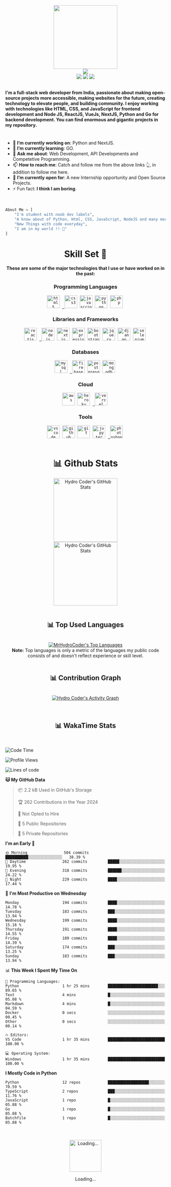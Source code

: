 <div>
    <div align="center">
        <a href="https://github.com/MrHydroCoder">
            <img src="https://cdn.mrayush.me/img/Github-Readme/GitHub.png" height="200" />
        </a>
    </div>
    <div align="center">
        <a href="https://github.com/MrHydroCoder">
            <img
                src="https://readme-typing-svg.herokuapp.com?color=%232f97c1&size=32&center=true&vCenter=true&width=600&height=50&lines=Hi+👋,+I'm+Hydro+Coder;Student;Web+Developer;Software+Engineer;Freelancer;Open-Source+Enthusiast"
            />
        </a>
    </div>
    <div align="center">
        <a href="https://in.linkedin.com/in/MrHydroCoder/"><img src="https://img.shields.io/badge/Linkedin-0077b5?style=flat&logo=linkedin" /></a>
        <a href="mailto:hydrocoder@mrayush.me"><img src="https://img.shields.io/badge/Gmail-D14836?style=flat&logo=gmail&logoColor=white" /></a>
        <a href="https://twitter.com/MrHydroCoder"><img src="https://img.shields.io/badge/Twitter-1DA1F2?style=flat&logo=twitter&logoColor=white" /></a>
    </div>
    <div align="left">
        <br />
        <p>
            <strong>
                I'm a full-stack web developer from India, passionate about making open-source projects more accessible, making websites for the future, creating technology to elevate people, and building community.
                I enjoy working with technologies like HTML, CSS, and JavaScript for frontend development and Node JS, ReactJS, VueJs, NextJS, Python and Go for backend development. You can find enormous and gigantic projects in my repository.
            </strong>
        </p>
        <h1></h1>
        <ul>
            <li>🔭 <b>I’m currently working on</b>: Python and NextJS.</li>
            <li>🌱 <b>I’m currently learning</b>: GO.</li>
            <li>💬 <b>Ask me about</b>: Web Development, API Developments and Competetive Programming.</li>
            <li>📫 <b>How to reach me</b>: Catch and follow me from the above links 👆, in addition to follow me here.</li>
            <li>🤔 <b>I’m currently open for</b>: A new Internship opportunity and Open Source Projects.</li>
            <li>⚡ Fun fact: <b>I think I am boring</b>.</li>
        </ul>
        <br />
    </div>
</div>

```py
About Me = [
    "I'm student with noob dev labels",
    "A know about of Python, Html, CSS, JavaScript, NodeJS and many more libraraies, frameworks and databases",
    "New Things with code everyday",
    "I am in my world !! 💞"
]
```

<div align="center">
    <h1>Skill Set 💪</h1>
    <h4>These are some of the major technologies that I use or have worked on in the past:</h4>
</div>

<div align="center">
    <h3><b>Programming Languages</b></h3>
    <code><a href="https://www.w3.org/html/" target="_blank"><img src="https://cdn.mrayush.me/img/Github-Readme/html5-original.svg" title="HTML5" alt="html5" width="40" height="40"/></a></code>&nbsp;
    <code><a href="https://www.w3schools.com/css/" target="_blank"> <img src="https://cdn.mrayush.me/img/Github-Readme/css3-original.svg" title="CSS3" alt="css3" width="40" height="40"/></a></code>&nbsp;
    <code><a href="https://developer.mozilla.org/en-US/docs/Web/JavaScript" target="_blank"><img src="https://cdn.mrayush.me/img/Github-Readme/javascript-original.svg" title="JavaScript" alt="javascript" width="40" height="40"/></a></code>&nbsp;
    <code><a href="https://www.python.org" target="_blank"><img src="https://cdn.mrayush.me/img/Github-Readme/python-original.svg" title="Python" alt="python" width="40" height="40"/></a></code>&nbsp;
    <code><a href="https://www.php.net" target="_blank"><img src="https://cdn.mrayush.me/img/Github-Readme/php-original.svg" title="PHP" alt="php" width="40" height="40"/></a></code>&nbsp;
</div>

<div align="center">
    <h3><b>Libraries and Frameworks</b></h3>
    <code><a href="https://reactjs.org/" target="_blank"><img src="https://cdn.mrayush.me/img/Github-Readme/react-original.svg" title="ReactJS" alt="reactjs" width="40" height="40"/></a></code>&nbsp;
    <code><a href="https://nodejs.org/" target="_blank"> <img src="https://cdn.mrayush.me/img/Github-Readme/nodejs-original.svg" title="NodeJS" alt="nodejs" width="40" height="40"/></a></code>&nbsp;
    <code><a href="https://nextjs.org/" target="_blank"><img src="https://cdn.mrayush.me/img/Github-Readme/nextjs-original.svg" title="NextJS" alt="nextjs" width="40" height="40"/></a></code>&nbsp;
    <code><a href="https://expressjs.com/" target="_blank"><img src="https://cdn.mrayush.me/img/Github-Readme/express-original.svg" title="ExpressJS" alt="expressjs" width="40" height="40"/></a></code>&nbsp;
    <code><a href="https://getbootstrap.com/" target="_blank"><img src="https://cdn.mrayush.me/img/Github-Readme/bootstrap-original.svg" title="BootStrap" alt="bootstrap" width="40" height="40"/></a></code>&nbsp;
    <code><a href="https://jquery.com/" target="_blank"><img src="https://cdn.mrayush.me/img/Github-Readme/jquery-original.svg" title="jQuery" alt="jquery" width="40" height="40"/></a></code>&nbsp;
    <code><a href="https://www.djangoproject.com/" target="_blank"><img src="https://cdn.mrayush.me/img/Github-Readme/django-original.svg" title="Django" alt="django" width="40" height="40"/></a></code>&nbsp;
    <code><a href="https://www.selenium.dev/" target="_blank"><img src="https://cdn.mrayush.me/img/Github-Readme/selenium-original.svg" title="Selenium" alt="selenium" width="40" height="40"/></a></code>&nbsp;
</div>

<div align="center">
    <h3><b>Databases</b></h3>
    <code><a href="https://www.mysql.com/" target="_blank"><img src="https://cdn.mrayush.me/img/Github-Readme/mysql-original.svg" title="MySql" alt="mysql" width="40" height="40"/></a></code>&nbsp;
    <code><a href="https://firebase.com/" target="_blank"> <img src="https://cdn.mrayush.me/img/Github-Readme/firebase-icon.svg" title="Firebase" alt="firebase" width="40" height="40"/></a></code>&nbsp;
    <code><a href="https://www.postgresql.org/" target="_blank"><img src="https://cdn.mrayush.me/img/Github-Readme/postgresql-original.svg" title="PostgreSQL" alt="postgresql" width="40" height="40"/></a></code>&nbsp;
    <code><a href="https://mongodb.com/" target="_blank"><img src="https://cdn.mrayush.me/img/Github-Readme/mongodb-original.svg" title="MongoDB" alt="mongodb" width="40" height="40"/></a></code>&nbsp;
</div>

<div align="center">
    <h3><b>Cloud</b></h3>
    <code><a href="https://aws.amazon.com/" target="_blank"><img src="https://cdn.mrayush.me/img/Github-Readme/aws-icon.svg" title="AWS" alt="aws" width="40" height="40"/></a></code>&nbsp;
    <code><a href="https://heroku.com/" target="_blank"><img src="https://cdn.mrayush.me/img/Github-Readme/heroku-original.svg" title="Heroku" alt="heroku" width="40" height="40"/></a></code>&nbsp;
    <code><a href="https://vercel.com/" target="_blank"> <img src="https://cdn.mrayush.me/img/Github-Readme/vercel-icon-dark.svg" title="Vercel" alt="vercel" width="40" height="40"/></a></code>&nbsp;
</div>

<div align="center">
    <h3><b>Tools</b></h3>
    <code><a href="https://visualstudio.com/" target="_blank"><img src="https://cdn.mrayush.me/img/Github-Readme/vscode-original.svg" title="VSCode" alt="vscode" width="40" height="40"/></a></code>&nbsp;
    <code><a href="https://github.com/" target="_blank"><img src="https://cdn.mrayush.me/img/Github-Readme/github-original.svg" title="GitHub" alt="github" width="40" height="40"/></a></code>&nbsp;
    <code><a href="https://git-scm.com/" target="_blank"><img src="https://cdn.mrayush.me/img/Github-Readme/git-original.svg" title="Git" alt="git" width="40" height="40"/></a></code>&nbsp;
    <code><a href="https://jupyter.org/" target="_blank"><img src="https://cdn.mrayush.me/img/Github-Readme/jupyter-original.svg" title="Jupyter Notebook" alt="jupyter" width="40" height="40"/></a></code>&nbsp;
    <code><a href="https://www.adobe.com/in/products/photoshop.html" target="_blank"> <img src="https://cdn.mrayush.me/img/Github-Readme/photoshop-original.svg" title="Adobe Photoshop" alt="photoshop" width="40" height="40"/></a></code>&nbsp;
    <br><br>
</div>

<div>
    <div align="center">
        <h1>📊 Github Stats</h1>
        <a href="https://github.com/MrHydroCoder"><img src="https://ghstats.mrayush.in/api?username=MrHydroCoder&theme=blue-green&count_private=true&show_icons=true" title="Hydro Coder's GitHub Stats" height="200"/></a>
        <br>
        <a href="https://github.com/MrHydroCoder"><img src="https://ghstreak.mrayush.in/?user=MrHydroCoder&theme=blue-green" title="Hydro Coder's GitHub Stats" height="200"/></a>
        <br><br>
    </div>
</div>

<div align="center">
    <h2>📊 Top Used Languages</h2>
    <br><a href="https://github.com/MrHydroCoder"><img alt="MrHydroCoder's Top Languages" src="https://ghstats.mrayush.in/api/top-langs/?username=MrHydroCoder&langs_count=8&layout=compact&theme=blue-green&hide_border=true&bg_color=040f0f&title_color=2f97c1&icon_color=F8D866" title="MrHydroCoder's Top Languages"/></a><br>
    <b>Note:</b> Top languages is only a metric of the languages my public code consists of and doesn't reflect experience or skill level.
    <br><br>
</div>

<div align="center">
    <h2>📊 Contribution Graph</h2>
    <br><a href="https://github.com/MrHydroCoder"><img alt="Hydro Coder's Activity Graph" src="https://ghactivity.mrayush.me/graph?username=MrHydroCoder&bg_color=1F222E&color=F8D866&line=F85D7F&point=FFFFFF&hide_border=true" title="Contribution Graph"/></a>
</div>
<br><br>

<div>
    <div align="center">
    <h2>📊 WakaTime Stats</h2>
    </div>
    <br>

<!--START_SECTION:MrHydroCoder-->
![Code Time](http://img.shields.io/badge/Code%20Time-460%20hrs%2036%20mins-blue)

![Profile Views](http://img.shields.io/badge/Profile%20Views-0-blue)

![Lines of code](https://img.shields.io/badge/From%20Hello%20World%20I%27ve%20Written-27.1%20thousand%20lines%20of%20code-blue)

**🐱 My GitHub Data** 

> 📦 2.2 kB Used in GitHub's Storage 
 > 
> 🏆 262 Contributions in the Year 2024
 > 
> 🚫 Not Opted to Hire
 > 
> 📜 5 Public Repositories 
 > 
> 🔑 5 Private Repositories 
 > 
**I'm an Early 🐤** 

```text
🌞 Morning                504 commits         ██████████░░░░░░░░░░░░░░░   38.39 % 
🌆 Daytime                262 commits         █████░░░░░░░░░░░░░░░░░░░░   19.95 % 
🌃 Evening                318 commits         ██████░░░░░░░░░░░░░░░░░░░   24.22 % 
🌙 Night                  229 commits         ████░░░░░░░░░░░░░░░░░░░░░   17.44 % 
```
📅 **I'm Most Productive on Wednesday** 

```text
Monday                   194 commits         ████░░░░░░░░░░░░░░░░░░░░░   14.78 % 
Tuesday                  183 commits         ███░░░░░░░░░░░░░░░░░░░░░░   13.94 % 
Wednesday                199 commits         ████░░░░░░░░░░░░░░░░░░░░░   15.16 % 
Thursday                 191 commits         ████░░░░░░░░░░░░░░░░░░░░░   14.55 % 
Friday                   189 commits         ████░░░░░░░░░░░░░░░░░░░░░   14.39 % 
Saturday                 174 commits         ███░░░░░░░░░░░░░░░░░░░░░░   13.25 % 
Sunday                   183 commits         ███░░░░░░░░░░░░░░░░░░░░░░   13.94 % 
```


📊 **This Week I Spent My Time On** 

```text
💬 Programming Languages: 
Python                   1 hr 25 mins        ██████████████████████░░░   89.65 % 
Text                     4 mins              █░░░░░░░░░░░░░░░░░░░░░░░░   05.08 % 
Markdown                 4 mins              █░░░░░░░░░░░░░░░░░░░░░░░░   04.59 % 
Docker                   0 secs              ░░░░░░░░░░░░░░░░░░░░░░░░░   00.45 % 
Other                    0 secs              ░░░░░░░░░░░░░░░░░░░░░░░░░   00.14 % 

🔥 Editors: 
VS Code                  1 hr 35 mins        █████████████████████████   100.00 % 

💻 Operating System: 
Windows                  1 hr 35 mins        █████████████████████████   100.00 % 
```

**I Mostly Code in Python** 

```text
Python                   12 repos            ██████████████████░░░░░░░   70.59 % 
TypeScript               2 repos             ███░░░░░░░░░░░░░░░░░░░░░░   11.76 % 
JavaScript               1 repo              █░░░░░░░░░░░░░░░░░░░░░░░░   05.88 % 
Go                       1 repo              █░░░░░░░░░░░░░░░░░░░░░░░░   05.88 % 
Batchfile                1 repo              █░░░░░░░░░░░░░░░░░░░░░░░░   05.88 % 
```




<!--END_SECTION:MrHydroCoder-->

</div>
<br><br>

<div>
    <div align="center">
        <a href="https://www.google.com/search?q=How+to+make+my+Internet+Connection+faster+%3F" target="_blank"><img src="https://cdn.mrayush.me/img/Github-Readme/GitHub.gif" title="Loading..." height="100"/></a>
        <p>Loading...</p>
    </div>
</div>
